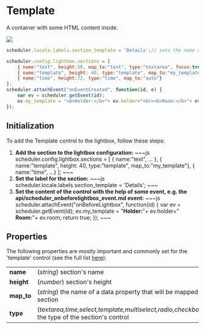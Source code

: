 Template 
===================================
A container with some HTML content inside.

<img src="template_editor.png"/>



~~~js
scheduler.locale.labels.section_template = 'Details';// sets the name of the section

scheduler.config.lightbox.sections = [
	{ name:"text", height:50, map_to:"text", type:"textarea", focus:true},
    { name:"template", height: 40, type:"template", map_to:"my_template"},
	{ name:"time", height:72, type:"time", map_to:"auto"}
];
scheduler.attachEvent("onEventCreated", function(id, e) {
	var ev = scheduler.getEvent(id);
	ev.my_template = "<b>Holder:</b>"+ ev.holder+"<br><b>Room:</b>"+ ev.room;
});
~~~

Initialization
-----------------------
To add the Template control to the lightbox, follow these steps:
<ol>
    <li><b>Add the section to the lightbox configuration:</b>
~~~js
scheduler.config.lightbox.sections = [
	{ name:"text", ... },
   	{ name:"template", height: 40, type:"template", map_to:"my_template"},
	{ name:"time", ...}
];
~~~
	</li>
    <li><b>Set the label for the section:</b>
~~~js
scheduler.locale.labels.section_template = 'Details';
~~~
	</li>
    <li><b>Set the content of the control with the help of some event, e.g. the api/scheduler_onbeforelightbox_event.md event:</b>
~~~js
scheduler.attachEvent("onBeforeLightbox", function(id) {
	var ev = scheduler.getEvent(id);
	ev.my_template = "<b>Holder:</b>"+ ev.holder+"<br><b>Room:</b>"+ ev.room;
    return true;
});
~~~
	</li>
</ol>

        


Properties
------------------------------
The following properties are mostly important and commonly set for the 'template' control (see the full list <a href="api/scheduler_lightbox_config.md">here</a>):

<table class="webixdoc_links">
	<tbody>
    	<tr>
			<td class="webixdoc_links0"><b>name</b></td>
			<td>(<i>string</i>) section's name </td>
		</tr>
        <tr>
			<td class="webixdoc_links0"><b>height</b></td>
			<td>(<i>number</i>) section's height</td>
		</tr>
        <tr>
			<td class="webixdoc_links0"><b>map_to</b></td>
			<td>(<i>string</i>) the name of a data property that will be mapped to the section</td>
		</tr>
        <tr>
			<td class="webixdoc_links0"><b>type</b></td>
			<td>(<i>textarea,time,select,template,multiselect,radio,checkbox,combo</i>) the type of the section's control</td>
		</tr>
    </tbody>
</table>



